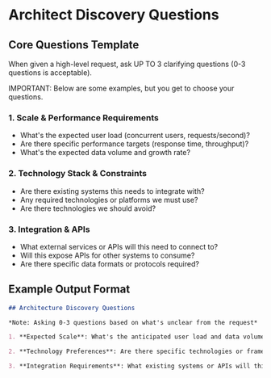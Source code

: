 # Architect Discovery Questions

## Core Questions Template

When given a high-level request, ask UP TO 3 clarifying questions (0-3 questions is acceptable).

IMPORTANT: Below are some examples, but you get to choose your questions.

### 1. Scale & Performance Requirements
- What's the expected user load (concurrent users, requests/second)?
- Are there specific performance targets (response time, throughput)?
- What's the expected data volume and growth rate?

### 2. Technology Stack & Constraints
- Are there existing systems this needs to integrate with?
- Any required technologies or platforms we must use?
- Are there technologies we should avoid?

### 3. Integration & APIs
- What external services or APIs will this need to connect to?
- Will this expose APIs for other systems to consume?
- Are there specific data formats or protocols required?

## Example Output Format
```markdown
## Architecture Discovery Questions

*Note: Asking 0-3 questions based on what's unclear from the request*

1. **Expected Scale**: What's the anticipated user load and data volume for this system? (e.g., 1000 concurrent users, 1TB data)

2. **Technology Preferences**: Are there specific technologies or frameworks your team prefers or requires? (e.g., AWS, React, PostgreSQL)

3. **Integration Requirements**: What existing systems or APIs will this need to integrate with?
```